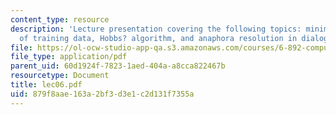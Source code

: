 ```yaml
---
content_type: resource
description: 'Lecture presentation covering the following topics: minimizing amounts
  of training data, Hobbs? algorithm, and anaphora resolution in dialogs.'
file: https://ol-ocw-studio-app-qa.s3.amazonaws.com/courses/6-892-computational-models-of-discourse-spring-2004/879f8aae163a2bf3d3e1c2d131f7355a_lec06.pdf
file_type: application/pdf
parent_uid: 60d1924f-7823-1aed-404a-a8cca822467b
resourcetype: Document
title: lec06.pdf
uid: 879f8aae-163a-2bf3-d3e1-c2d131f7355a
---
```

